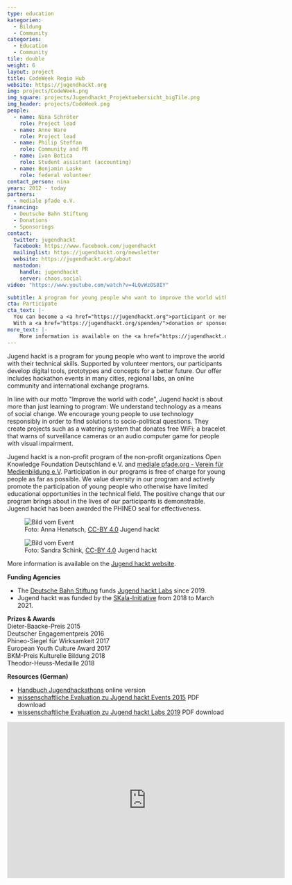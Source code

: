 ```yaml
---
type: education
kategorien:
  - Bildung
  - Community
categories:
  - Education
  - Community
tile: double
weight: 6
layout: project
title: CodeWeek Regio Hub
website: https://jugendhackt.org
img: projects/CodeWeek.png
img_square: projects/Jugendhackt_Projektuebersicht_bigTile.png
img_header: projects/CodeWeek.png
people:
  - name: Nina Schröter
    role: Project lead
  - name: Anne Ware
    role: Project lead    
  - name: Philip Steffan
    role: Community and PR
  - name: Ivan Botica
    role: Student assistant (accounting)
  - name: Benjamin Laske
    role: federal volunteer
contact_person: nina
years: 2012 - today
partners:
  - mediale pfade e.V.
financing:
  - Deutsche Bahn Stiftung
  - Donations
  - Sponsorings
contact:
  twitter: jugendhackt
  facebook: https://www.facebook.com/jugendhackt
  mailinglist: https://jugendhackt.org/newsletter
  website: https://jugendhackt.org/about
  mastodon:
    handle: jugendhackt
    server: chaos.social
video: "https://www.youtube.com/watch?v=4LQvWzOS8IY"

subtitle: A program for young people who want to improve the world with their technical skills
cta: Participate
cta_text: |-
  You can become a <a href="https://jugendhackt.org">participant or mentor</a>.<br>
  With a <a href="https://jugendhackt.org/spenden/">donation or sponsoring membership</a> you support the next generation of responsible, world-improving technicians. For sponsorings and cooperations, please <a href="mailto:anne-ware@okfn.de">contact us via email</a>.
more_text: |-
    More information is available on the <a href="https://jugendhackt.org/">Jugend hackt website</a>.
---
```


Jugend hackt is a program for young people who want to improve the world with their technical skills. Supported by volunteer mentors, our participants develop digital tools, prototypes and concepts for a better future. Our offer includes hackathon events in many cities, regional labs, an online community and international exchange programs.

In line with our motto "Improve the world with code", Jugend hackt is about more than just learning to program: We understand technology as a means of social change. We encourage young people to use technology responsibly in order to find solutions to socio-political questions. They create projects such as a watering system that donates free WiFi; a bracelet that warns of surveillance cameras or an audio computer game for people with visual impairment.

Jugend hackt is a non-profit program of the non-profit organizations Open Knowledge Foundation Deutschland e.V. and [mediale pfade.org - Verein für Medienbildung e.V](https://medialepfade.org). Participation in our programs is free of charge for young people as far as possible. We value diversity in our program and actively promote the participation of young people who otherwise have limited educational opportunities in the technical field. The positive change that our program brings about in the lives of our participants is demonstrable. Jugend hackt has been awarded the PHINEO seal for effectiveness.

<div class="two-img offset-lg-2">
    <figure class="license">
        <img alt="Bild vom Event" src="/files/projects/jugendhackt_img_1.jpg">
        <figcaption>Foto: Anna Henatsch, <a href="https://creativecommons.org/licenses/by/4.0/">CC-BY 4.0</a> Jugend hackt</figcaption>
    </figure>
    <figure class="license">
    <img alt="Bild vom Event" src="/files/projects/jugendhackt_img_2.jpg">
        <figcaption>Foto: Sandra Schink, <a href="https://creativecommons.org/licenses/by/4.0/">CC-BY 4.0</a> Jugend hackt</figcaption>
    </figure>
</div>

More information is available on the <a href="https://jugendhackt.org/">Jugend hackt website</a>.

**Funding Agencies**<br>
+ The [Deutsche Bahn Stiftung](https://www.deutschebahnstiftung.de/) funds [Jugend hackt Labs](https://jugendhackt.org/labs) since 2019.
+ Jugend hackt was funded by the [SKala-Initiative](http://www.skala-initiative.de/initiative/) from 2018 to March 2021.

**Prizes & Awards** <br>
Dieter-Baacke-Preis 2015<br>
Deutscher Engagementpreis 2016<br>
Phineo-Siegel für Wirksamkeit 2017<br>
European Youth Culture Award 2017<br>
BKM-Preis Kulturelle Bildung 2018<br>
Theodor-Heuss-Medaille 2018

**Resources (German)**<br>
+ [Handbuch Jugendhackathons](http://www.handbuch.jugendhackt.de/) online version<br>
+ [wissenschaftliche Evaluation zu Jugend hackt Events 2015](https://jugendhackt.org/files/2015/03/Jugend-hackt-Kurzversion.pdf) PDF download<br>
+ [wissenschaftliche Evaluation zu Jugend hackt Labs 2019](https://jugendhackt.org/wp-content/uploads/2020/02/Jugend-hackt-Labs-Abschlussbericht-2020.pdf) PDF download

<iframe width="640" height="360" src="https://www.youtube.com/embed/4LQvWzOS8IY" frameborder="0" allow="accelerometer; autoplay; encrypted-media; gyroscope; picture-in-picture" allowfullscreen></iframe>
